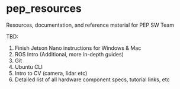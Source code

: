 # pep_resources
Resources, documentation, and reference material for PEP SW Team 


TBD:
1) Finish Jetson Nano instructions for Windows & Mac
2) ROS Intro (Additional, more in-depth guides)
4) Git
5) Ubuntu CLI
6) Intro to CV (camera, lidar etc)
7) Detailed list of all hardware component specs, tutorial links, etc
